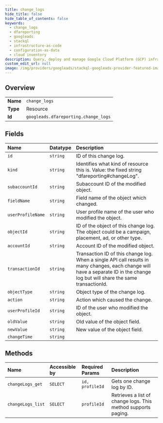 ```yaml
---
title: change_logs
hide_title: false
hide_table_of_contents: false
keywords:
  - change_logs
  - dfareporting
  - googleads    
  - stackql
  - infrastructure-as-code
  - configuration-as-data
  - cloud inventory
description: Query, deploy and manage Google Cloud Platform (GCP) infrastructure and resources using SQL
custom_edit_url: null
image: /img/providers/googleads/stackql-googleads-provider-featured-image.png
---
```

  
    

## Overview
<table><tbody>
<tr><td><b>Name</b></td><td><code>change_logs</code></td></tr>
<tr><td><b>Type</b></td><td>Resource</td></tr>
<tr><td><b>Id</b></td><td><code>googleads.dfareporting.change_logs</code></td></tr>
</tbody></table>

## Fields
| Name | Datatype | Description |
|:-----|:---------|:------------|
| `id` | `string` | ID of this change log. |
| `kind` | `string` | Identifies what kind of resource this is. Value: the fixed string "dfareporting#changeLog". |
| `subaccountId` | `string` | Subaccount ID of the modified object. |
| `fieldName` | `string` | Field name of the object which changed. |
| `userProfileName` | `string` | User profile name of the user who modified the object. |
| `objectId` | `string` | ID of the object of this change log. The object could be a campaign, placement, ad, or other type. |
| `accountId` | `string` | Account ID of the modified object. |
| `transactionId` | `string` | Transaction ID of this change log. When a single API call results in many changes, each change will have a separate ID in the change log but will share the same transactionId. |
| `objectType` | `string` | Object type of the change log. |
| `action` | `string` | Action which caused the change. |
| `userProfileId` | `string` | ID of the user who modified the object. |
| `oldValue` | `string` | Old value of the object field. |
| `newValue` | `string` | New value of the object field. |
| `changeTime` | `string` |  |
## Methods
| Name | Accessible by | Required Params | Description |
|:-----|:--------------|:----------------|:------------|
| `changeLogs_get` | `SELECT` | `id, profileId` | Gets one change log by ID. |
| `changeLogs_list` | `SELECT` | `profileId` | Retrieves a list of change logs. This method supports paging. |
